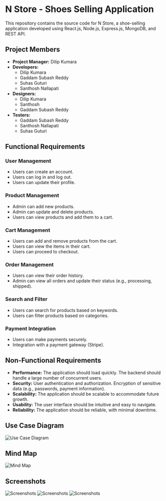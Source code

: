 # N Store - Shoes Selling Application

This repository contains the source code for N Store, a shoe-selling application developed using React.js, Node.js, Express.js, MongoDB, and REST API.

## Project Members

- **Project Manager:** Dilip Kumara
- **Developers:**
  - Dilip Kumara
  - Gaddam Subash Reddy
  - Suhas Guturi
  - Santhosh Nallapati
- **Designers:**
  - Dilip Kumara
  - Santhosh
  - Gaddam Subash Reddy
- **Testers:**
  - Gaddam Subash Reddy
  - Santhosh Nallapati
  - Suhas Guturi

## Functional Requirements

### User Management

- Users can create an account.
- Users can log in and log out.
- Users can update their profile.

### Product Management

- Admin can add new products.
- Admin can update and delete products.
- Users can view products and add them to a cart.

### Cart Management

- Users can add and remove products from the cart.
- Users can view the items in their cart.
- Users can proceed to checkout.

### Order Management

- Users can view their order history.
- Admin can view all orders and update their status (e.g., processing, shipped).

### Search and Filter

- Users can search for products based on keywords.
- Users can filter products based on categories.

### Payment Integration

- Users can make payments securely.
- Integration with a payment gateway (Stripe).

## Non-Functional Requirements

- **Performance:** The application should load quickly. The backend should handle a large number of concurrent users.
- **Security:** User authentication and authorization. Encryption of sensitive data (e.g., passwords, payment information).
- **Scalability:** The application should be scalable to accommodate future growth.
- **Usability:** The user interface should be intuitive and easy to navigate.
- **Reliability:** The application should be reliable, with minimal downtime.

## Use Case Diagram

![Use Case Diagram](https://github.com/Dilipjp/nstore/blob/main/frontend/src/Components/Assets/screenshots/user-case-diagram.jpg)

## Mind Map

![Mind Map](https://github.com/Dilipjp/nstore/blob/main/frontend/src/Components/Assets/screenshots/mind-map.png)

## Screenshots

![Screenshots](https://github.com/Dilipjp/nstore/blob/main/frontend/src/Components/Assets/screenshots/screen1.png)
![Screenshots](https://github.com/Dilipjp/nstore/blob/main/frontend/src/Components/Assets/screenshots/screen2.png)
![Screenshots](https://github.com/Dilipjp/nstore/blob/main/frontend/src/Components/Assets/screenshots/screen3.png)
